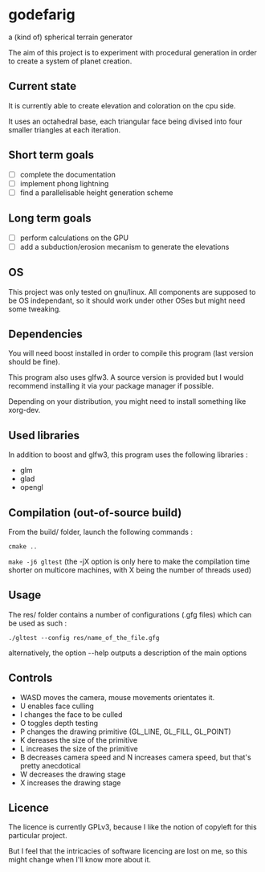 # godefarig
a (kind of) spherical terrain generator

The aim of this project is to experiment with procedural generation in order to create a system of planet creation.

## Current state

It is currently able to create elevation and coloration on the cpu side.

It uses an octahedral base, each triangular face being divised into four smaller triangles at each iteration.

## Short term goals

- [ ] complete the documentation
- [ ] implement phong lightning
- [ ] find a parallelisable height generation scheme

## Long term goals

- [ ] perform calculations on the GPU
- [ ] add a subduction/erosion mecanism to generate the elevations

## OS

This project was only tested on gnu/linux. All components are supposed to be OS independant, so it should work under other OSes but might need some tweaking.

## Dependencies

You will need boost installed in order to compile this program (last version should be fine).

This program also uses glfw3. A source version is provided but I would recommend installing it via your package manager if possible.

Depending on your distribution, you might need to install something like xorg-dev.

## Used libraries

In addition to boost and glfw3, this program uses the following libraries :
- glm
- glad
- opengl

## Compilation (out-of-source build)

From the build/ folder, launch the following commands :

`cmake ..`

`make -j6 gltest`
(the -jX option is only here to make the compilation time shorter on multicore machines, with X being the number of threads used)

## Usage

The res/ folder contains a number of configurations (.gfg files) which can be used as such :

`./gltest --config res/name_of_the_file.gfg`

alternatively, the option --help outputs a description of the main options

## Controls

- WASD moves the camera, mouse movements orientates it.
- U enables face culling
- I changes the face to be culled
- O toggles depth testing
- P changes the drawing primitive (GL_LINE, GL_FILL, GL_POINT)
- K dereases the size of the primitive
- L increases the size of the primitive
- B decreases camera speed and N increases camera speed, but that's pretty anecdotical
- W decreases the drawing stage
- X increases the drawing stage


## Licence

The licence is currently GPLv3, because I like the notion of copyleft for this particular project.

But I feel that the intricacies of software licencing are lost on me, so this might change when I'll know more about it.
